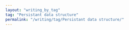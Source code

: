 ```yaml
---
layout: "writing_by_tag"
tag: "Persistant data structure"
permalink: "/writing/tag/Persistant data structure/"
---
```

